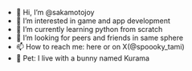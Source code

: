- 👋 Hi, I’m @sakamotojoy
- 👀 I’m interested in game and app development
- 🌱 I’m currently learning python from scratch
- 💞️ I’m looking for peers and friends in same sphere
- 📫 How to reach me: here or on X(@spoooky_tami)
- 🐇 Pet: I live with a bunny named Kurama

<!---
sakamotojoy/sakamotojoy is a ✨ special ✨ repository because its `README.md` (this file) appears on your GitHub profile.
You can click the Preview link to take a look at your changes.
--->
